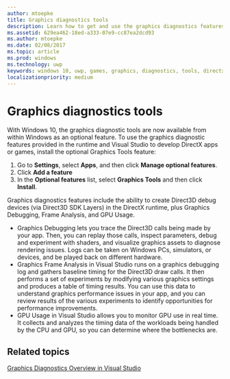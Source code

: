 ```yaml
---
author: mtoepke
title: Graphics diagnostics tools
description: Learn how to get and use the graphics diagnostics features including Graphics Debugging, Graphics Frame Analysis, and GPU Usage in Visual Studio.
ms.assetid: 629ea462-18ed-a333-07e9-cc87ea2dcd93
ms.author: mtoepke
ms.date: 02/08/2017
ms.topic: article
ms.prod: windows
ms.technology: uwp
keywords: windows 10, uwp, games, graphics, diagnostics, tools, directx
localizationpriority: medium
---
```


# Graphics diagnostics tools



With Windows 10, the graphics diagnostic tools are now available from within Windows as an optional feature. To use the graphics diagnostic features provided in the runtime and Visual Studio to develop DirectX apps or games, install the optional Graphics Tools feature:

1.  Go to **Settings**, select **Apps**, and then click **Manage optional features**.
2.  Click **Add a feature**   
3.  In the **Optional features** list, select **Graphics Tools** and then click **Install**.

Graphics diagnostics features include the ability to create Direct3D debug devices (via Direct3D SDK Layers) in the DirectX runtime, plus Graphics Debugging, Frame Analysis, and GPU Usage.

-   Graphics Debugging lets you trace the Direct3D calls being made by your app. Then, you can replay those calls, inspect parameters, debug and experiment with shaders, and visualize graphics assets to diagnose rendering issues. Logs can be taken on Windows PCs, simulators, or devices, and be played back on different hardware.
-   Graphics Frame Analysis in Visual Studio runs on a graphics debugging log and gathers baseline timing for the Direct3D draw calls. It then performs a set of experiments by modifying various graphics settings and produces a table of timing results. You can use this data to understand graphics performance issues in your app, and you can review results of the various experiments to identify opportunities for performance improvements.
-   GPU Usage in Visual Studio allows you to monitor GPU use in real time. It collects and analyzes the timing data of the workloads being handled by the CPU and GPU, so you can determine where the bottlenecks are.

## Related topics


[Graphics Diagnostics Overview in Visual Studio](http://go.microsoft.com/fwlink/p/?LinkID=526382)

 

 




